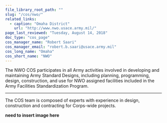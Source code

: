 ```yaml
---
file_library_root_path: ""
slug: "/cos/nwo/"
related_links:
  - caption: "Omaha District"
    url: "http://www.nwo.usace.army.mil/"
page_last_reviewed: "Tuesday, August 14, 2018"
doc_type: "cos_page"
cos_manager_name: "Robert Saari"
cos_manager_email: "robert.b.saari@usace.army.mil"
cos_long_name: "Omaha"
cos_short_name: "NWO"
---
```


The NWO COS participates in all Army activities involved in developing and maintaining Army Standard Designs, including planning, programming, design, construction, and use for NWO assigned facilities included in the Army Facilities Standardization Program.

---

The COS team is composed of experts with experience in design, construction and contracting for Corps-wide projects.

**need to insert image here**
